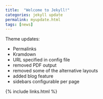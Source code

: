 ```yaml
---
title:  "Welcome to Jekyll!"
categories: jekyll update
permalink: myupdate.html
tags: [news]
---
```


Theme updates:

- Permalinks
- Kramdown
- URL specified in config file
- removed PDF output
- removed some of the alternative layouts
- added blog feature
- sidebars configurable per page

{% include links.html %}
